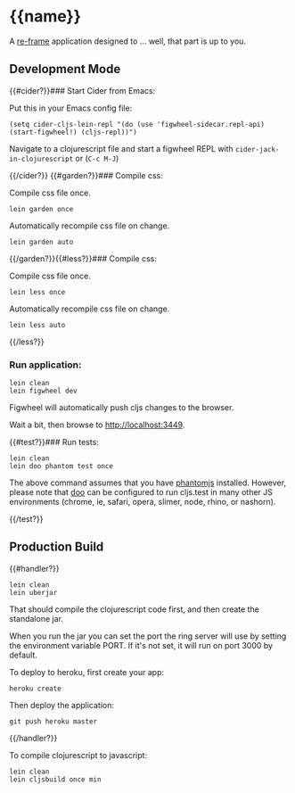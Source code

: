 # {{name}}

A [re-frame](https://github.com/Day8/re-frame) application designed to ... well, that part is up to you.

## Development Mode

{{#cider?}}### Start Cider from Emacs:

Put this in your Emacs config file:

```
(setq cider-cljs-lein-repl "(do (use 'figwheel-sidecar.repl-api) (start-figwheel!) (cljs-repl))")
```

Navigate to a clojurescript file and start a figwheel REPL with `cider-jack-in-clojurescript` or (`C-c M-J`)

{{/cider?}}
{{#garden?}}### Compile css:

Compile css file once.

```
lein garden once
```

Automatically recompile css file on change.

```
lein garden auto
```

{{/garden?}}{{#less?}}### Compile css:

Compile css file once.

```
lein less once
```

Automatically recompile css file on change.

```
lein less auto
```

{{/less?}}
### Run application:

```
lein clean
lein figwheel dev
```

Figwheel will automatically push cljs changes to the browser.

Wait a bit, then browse to [http://localhost:3449](http://localhost:3449).

{{#test?}}### Run tests:

```
lein clean
lein doo phantom test once
```

The above command assumes that you have [phantomjs](https://www.npmjs.com/package/phantomjs) installed. However, please note that [doo](https://github.com/bensu/doo) can be configured to run cljs.test in many other JS environments (chrome, ie, safari, opera, slimer, node, rhino, or nashorn).

{{/test?}}
## Production Build

{{#handler?}}
```
lein clean
lein uberjar
```

That should compile the clojurescript code first, and then create the standalone jar.

When you run the jar you can set the port the ring server will use by setting the environment variable PORT.
If it's not set, it will run on port 3000 by default.

To deploy to heroku, first create your app:

```
heroku create
```

Then deploy the application:

```
git push heroku master
```
{{/handler?}}

To compile clojurescript to javascript:

```
lein clean
lein cljsbuild once min
```

